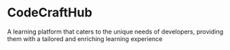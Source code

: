 # CodeCraftHub

A learning platform that caters to the unique needs of developers, providing them with a tailored and enriching learning experience
